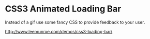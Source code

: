# CSS3 Animated Loading Bar

Instead of a gif use some fancy CSS to provide feedback to your user.

<http://www.leemunroe.com/demos/css3-loading-bar/>